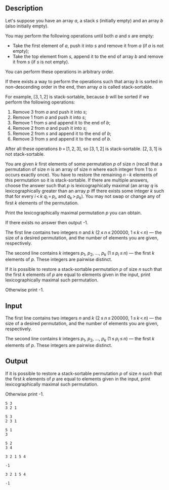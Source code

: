 ## Description

<div><p>Let's suppose you have an array <span class="tex-span"><i>a</i></span>, a stack <span class="tex-span"><i>s</i></span> (initially empty) and an array <span class="tex-span"><i>b</i></span> (also initially empty).</p><p>You may perform the following operations until both <span class="tex-span"><i>a</i></span> and <span class="tex-span"><i>s</i></span> are empty:</p><ul> <li> Take the first element of <span class="tex-span"><i>a</i></span>, push it into <span class="tex-span"><i>s</i></span> and remove it from <span class="tex-span"><i>a</i></span> (if <span class="tex-span"><i>a</i></span> is not empty); </li><li> Take the top element from <span class="tex-span"><i>s</i></span>, append it to the end of array <span class="tex-span"><i>b</i></span> and remove it from <span class="tex-span"><i>s</i></span> (if <span class="tex-span"><i>s</i></span> is not empty). </li></ul><p>You can perform these operations in arbitrary order.</p><p>If there exists a way to perform the operations such that array <span class="tex-span"><i>b</i></span> is sorted in non-descending order in the end, then array <span class="tex-span"><i>a</i></span> is called <span class="tex-font-style-it">stack-sortable</span>.</p><p>For example, <span class="tex-span">[3, 1, 2]</span> is <span class="tex-font-style-it">stack-sortable</span>, because <span class="tex-span"><i>b</i></span> will be sorted if we perform the following operations:</p><ol> <li> Remove <span class="tex-span">3</span> from <span class="tex-span"><i>a</i></span> and push it into <span class="tex-span"><i>s</i></span>; </li><li> Remove <span class="tex-span">1</span> from <span class="tex-span"><i>a</i></span> and push it into <span class="tex-span"><i>s</i></span>; </li><li> Remove <span class="tex-span">1</span> from <span class="tex-span"><i>s</i></span> and append it to the end of <span class="tex-span"><i>b</i></span>; </li><li> Remove <span class="tex-span">2</span> from <span class="tex-span"><i>a</i></span> and push it into <span class="tex-span"><i>s</i></span>; </li><li> Remove <span class="tex-span">2</span> from <span class="tex-span"><i>s</i></span> and append it to the end of <span class="tex-span"><i>b</i></span>; </li><li> Remove <span class="tex-span">3</span> from <span class="tex-span"><i>s</i></span> and append it to the end of <span class="tex-span"><i>b</i></span>. </li></ol><p>After all these operations <span class="tex-span"><i>b</i> = [1, 2, 3]</span>, so <span class="tex-span">[3, 1, 2]</span> is <span class="tex-font-style-it">stack-sortable</span>. <span class="tex-span">[2, 3, 1]</span> is not <span class="tex-font-style-it">stack-sortable</span>.</p><p>You are given <span class="tex-span"><i>k</i></span> first elements of some permutation <span class="tex-span"><i>p</i></span> of size <span class="tex-span"><i>n</i></span> (recall that a permutation of size <span class="tex-span"><i>n</i></span> is an array of size <span class="tex-span"><i>n</i></span> where each integer from <span class="tex-span">1</span> to <span class="tex-span"><i>n</i></span> occurs exactly once). You have to restore the remaining <span class="tex-span"><i>n</i> - <i>k</i></span> elements of this permutation so it is <span class="tex-font-style-it">stack-sortable</span>. If there are multiple answers, choose the answer such that <span class="tex-span"><i>p</i></span> is lexicographically maximal (an array <span class="tex-span"><i>q</i></span> is lexicographically greater than an array <span class="tex-span"><i>p</i></span> iff there exists some integer <span class="tex-span"><i>k</i></span> such that for every <span class="tex-span"><i>i</i> &lt; <i>k</i></span> <span class="tex-span"><i>q</i><sub class="lower-index"><i>i</i></sub> = <i>p</i><sub class="lower-index"><i>i</i></sub></span>, and <span class="tex-span"><i>q</i><sub class="lower-index"><i>k</i></sub> &gt; <i>p</i><sub class="lower-index"><i>k</i></sub></span>). <span class="tex-font-style-bf">You may not swap or change any of first <span class="tex-span"><i>k</i></span> elements of the permutation</span>.</p><p>Print the lexicographically maximal permutation <span class="tex-span"><i>p</i></span> you can obtain.</p><p>If there exists no answer then output <span class="tex-font-style-tt">-1</span>.</p></div><div class="input-specification"><p>The first line contains two integers <span class="tex-span"><i>n</i></span> and <span class="tex-span"><i>k</i></span> (<span class="tex-span">2 ≤ <i>n</i> ≤ 200000</span>, <span class="tex-span">1 ≤ <i>k</i> &lt; <i>n</i></span>) — the size of a desired permutation, and the number of elements you are given, respectively.</p><p>The second line contains <span class="tex-span"><i>k</i></span> integers <span class="tex-span"><i>p</i><sub class="lower-index">1</sub></span>, <span class="tex-span"><i>p</i><sub class="lower-index">2</sub></span>, ..., <span class="tex-span"><i>p</i><sub class="lower-index"><i>k</i></sub></span> (<span class="tex-span">1 ≤ <i>p</i><sub class="lower-index"><i>i</i></sub> ≤ <i>n</i></span>) — the first <span class="tex-span"><i>k</i></span> elements of <span class="tex-span"><i>p</i></span>. These integers are pairwise distinct.</p></div><div class="output-specification"><p>If it is possible to restore a <span class="tex-font-style-it">stack-sortable</span> permutation <span class="tex-span"><i>p</i></span> of size <span class="tex-span"><i>n</i></span> such that the first <span class="tex-span"><i>k</i></span> elements of <span class="tex-span"><i>p</i></span> are equal to elements given in the input, print lexicographically maximal such permutation.</p><p>Otherwise print <span class="tex-font-style-tt">-1</span>.</p></div>

## Input

<p>The first line contains two integers <span class="tex-span"><i>n</i></span> and <span class="tex-span"><i>k</i></span> (<span class="tex-span">2 ≤ <i>n</i> ≤ 200000</span>, <span class="tex-span">1 ≤ <i>k</i> &lt; <i>n</i></span>) — the size of a desired permutation, and the number of elements you are given, respectively.</p><p>The second line contains <span class="tex-span"><i>k</i></span> integers <span class="tex-span"><i>p</i><sub class="lower-index">1</sub></span>, <span class="tex-span"><i>p</i><sub class="lower-index">2</sub></span>, ..., <span class="tex-span"><i>p</i><sub class="lower-index"><i>k</i></sub></span> (<span class="tex-span">1 ≤ <i>p</i><sub class="lower-index"><i>i</i></sub> ≤ <i>n</i></span>) — the first <span class="tex-span"><i>k</i></span> elements of <span class="tex-span"><i>p</i></span>. These integers are pairwise distinct.</p>

## Output

<p>If it is possible to restore a <span class="tex-font-style-it">stack-sortable</span> permutation <span class="tex-span"><i>p</i></span> of size <span class="tex-span"><i>n</i></span> such that the first <span class="tex-span"><i>k</i></span> elements of <span class="tex-span"><i>p</i></span> are equal to elements given in the input, print lexicographically maximal such permutation.</p><p>Otherwise print <span class="tex-font-style-tt">-1</span>.</p>





```input1
5 3
3 2 1

```




```input2
5 3
2 3 1

```




```input3
5 1
3

```




```input4
5 2
3 4

```




```output1
3 2 1 5 4
```




```output2
-1

```




```output3
3 2 1 5 4
```




```output4
-1

```


